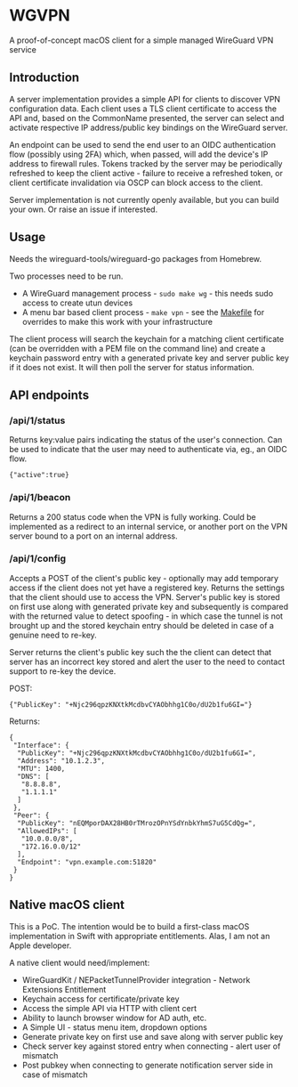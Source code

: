 # WGVPN

A proof-of-concept macOS client for a simple managed WireGuard VPN service

## Introduction

A server implementation provides a simple API for clients to discover
VPN configuration data. Each client uses a TLS client certificate to
access the API and, based on the CommonName presented, the server can
select and activate respective IP address/public key bindings on the
WireGuard server.

An endpoint can be used to send the end user to an OIDC authentication
flow (possibly using 2FA) which, when passed, will add the device's IP
address to firewall rules. Tokens tracked by the server may be
periodically refreshed to keep the client active - failure to receive
a refreshed token, or client certificate invalidation via OSCP can
block access to the client.

Server implementation is not currently openly available, but you can
build your own. Or raise an issue if interested.

## Usage

Needs the wireguard-tools/wireguard-go packages from Homebrew.

Two processes need to be run.

* A WireGuard management process - `sudo make wg` - this needs sudo access to create utun devices
* A menu bar based client process - `make vpn` - see the [Makefile](Makefile) for overrides to make this work with your infrastructure 

The client process will search the keychain for a matching client
certificate (can be overridden with a PEM file on the command line)
and create a keychain password entry with a generated private key and
server public key if it does not exist. It will then poll the server
for status information.

## API endpoints

### /api/1/status

Returns key:value pairs indicating the status of the user's
connection. Can be used to indicate that the user may need to
authenticate via, eg., an OIDC flow.

```
{"active":true}
```

### /api/1/beacon

Returns a 200 status code when the VPN is fully working. Could be
implemented as a redirect to an internal service, or another port on
the VPN server bound to a port on an internal address.

### /api/1/config

Accepts a POST of the client's public key - optionally may add
temporary access if the client does not yet have a registered
key. Returns the settings that the client should use to access the
VPN. Server's public key is stored on first use along with generated
private key and subsequently is compared with the returned value to
detect spoofing - in which case the tunnel is not brought up and the
stored keychain entry should be deleted in case of a genuine need to
re-key.

Server returns the client's public key such the the client can detect
that server has an incorrect key stored and alert the user to the need
to contact support to re-key the device.

POST:

```
{"PublicKey": "+Njc296qpzKNXtkMcdbvCYAObhhg1C0o/dU2b1fu6GI="}
```

Returns:

```
{
 "Interface": {
  "PublicKey": "+Njc296qpzKNXtkMcdbvCYAObhhg1C0o/dU2b1fu6GI=",
  "Address": "10.1.2.3",
  "MTU": 1400,
  "DNS": [
   "8.8.8.8",
   "1.1.1.1"
  ]
 },
 "Peer": {
  "PublicKey": "nEQMporDAX28HB0rTMrozOPnYSdYnbkYhmS7uG5CdQg=",
  "AllowedIPs": [
   "10.0.0.0/8",
   "172.16.0.0/12"
  ],
  "Endpoint": "vpn.example.com:51820"
 }
}
```


## Native macOS client

This is a PoC. The intention would be to build a first-class macOS
implementation in Swift with appropriate entitlements. Alas, I am not
an Apple developer.

A native client would need/implement:

* WireGuardKit / NEPacketTunnelProvider integration - Network Extensions Entitlement
* Keychain access for certificate/private key
* Access the simple API via HTTP with client cert
* Ability to launch browser window for AD auth, etc.
* A Simple UI - status menu item, dropdown options
* Generate private key on first use and save along with server public key
* Check server key against stored entry when connecting - alert user of mismatch
* Post pubkey when connecting to generate notification server side in case of mismatch
